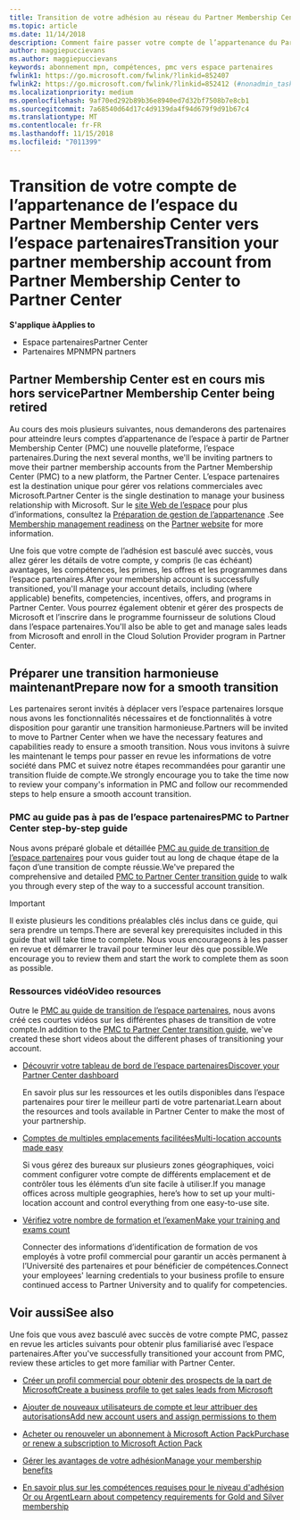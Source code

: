 ```yaml
---
title: Transition de votre adhésion au réseau du Partner Membership Center vers l’espace partenaires
ms.topic: article
ms.date: 11/14/2018
description: Comment faire passer votre compte de l’appartenance du Partner Membership Center vers l’espace partenaires.
author: maggiepuccievans
ms.author: maggiepuccievans
keywords: abonnement mpn, compétences, pmc vers espace partenaires
fwlink1: https://go.microsoft.com/fwlink/?linkid=852407
fwlink2: https://go.microsoft.com/fwlink/?linkid=852412 (#nonadmin_tasks)
ms.localizationpriority: medium
ms.openlocfilehash: 9af70ed292b89b36e8940ed7d32bf7508b7e8cb1
ms.sourcegitcommit: 7a68540d64d17c4d9139da4f94d679f9d91b67c4
ms.translationtype: MT
ms.contentlocale: fr-FR
ms.lasthandoff: 11/15/2018
ms.locfileid: "7011399"
---
```

# <a name="transition-your-partner-membership-account-from-partner-membership-center-to-partner-center"></a><span data-ttu-id="52361-104">Transition de votre compte de l’appartenance de l’espace du Partner Membership Center vers l’espace partenaires</span><span class="sxs-lookup"><span data-stu-id="52361-104">Transition your partner membership account from Partner Membership Center to Partner Center</span></span>

**<span data-ttu-id="52361-105">S'applique à</span><span class="sxs-lookup"><span data-stu-id="52361-105">Applies to</span></span>**

- <span data-ttu-id="52361-106">Espace partenaires</span><span class="sxs-lookup"><span data-stu-id="52361-106">Partner Center</span></span>
- <span data-ttu-id="52361-107">Partenaires MPN</span><span class="sxs-lookup"><span data-stu-id="52361-107">MPN partners</span></span>

## <a name="partner-membership-center-being-retired"></a><span data-ttu-id="52361-108">Partner Membership Center est en cours mis hors service</span><span class="sxs-lookup"><span data-stu-id="52361-108">Partner Membership Center being retired</span></span>

<span data-ttu-id="52361-109">Au cours des mois plusieurs suivantes, nous demanderons des partenaires pour atteindre leurs comptes d’appartenance de l’espace à partir de Partner Membership Center (PMC) une nouvelle plateforme, l’espace partenaires.</span><span class="sxs-lookup"><span data-stu-id="52361-109">During the next several months, we'll be inviting partners to move their partner membership accounts from the Partner Membership Center (PMC) to a new platform, the Partner Center.</span></span> <span data-ttu-id="52361-110">L’espace partenaires est la destination unique pour gérer vos relations commerciales avec Microsoft.</span><span class="sxs-lookup"><span data-stu-id="52361-110">Partner Center is the single destination to manage your business relationship with Microsoft.</span></span> <span data-ttu-id="52361-111">Sur le [site Web de l’espace](https://partner.microsoft.com/commercial) pour plus d’informations, consultez la [Préparation de gestion de l’appartenance](https://partner.microsoft.com/support/partner-center-help) .</span><span class="sxs-lookup"><span data-stu-id="52361-111">See [Membership management readiness](https://partner.microsoft.com/support/partner-center-help) on the [Partner website](https://partner.microsoft.com/commercial) for more information.</span></span>

<span data-ttu-id="52361-112">Une fois que votre compte de l’adhésion est basculé avec succès, vous allez gérer les détails de votre compte, y compris (le cas échéant) avantages, les compétences, les primes, les offres et les programmes dans l’espace partenaires.</span><span class="sxs-lookup"><span data-stu-id="52361-112">After your membership account is successfully transitioned, you'll manage your account details, including (where applicable) benefits, competencies, incentives, offers, and programs in Partner Center.</span></span> <span data-ttu-id="52361-113">Vous pourrez également obtenir et gérer des prospects de Microsoft et l’inscrire dans le programme fournisseur de solutions Cloud dans l’espace partenaires.</span><span class="sxs-lookup"><span data-stu-id="52361-113">You'll also be able to get and manage sales leads from Microsoft and enroll in the Cloud Solution Provider program in Partner Center.</span></span>

## <a name="prepare-now-for-a-smooth-transition"></a><span data-ttu-id="52361-114">Préparer une transition harmonieuse maintenant</span><span class="sxs-lookup"><span data-stu-id="52361-114">Prepare now for a smooth transition</span></span>

<span data-ttu-id="52361-115">Les partenaires seront invités à déplacer vers l’espace partenaires lorsque nous avons les fonctionnalités nécessaires et de fonctionnalités à votre disposition pour garantir une transition harmonieuse.</span><span class="sxs-lookup"><span data-stu-id="52361-115">Partners will be invited to move to Partner Center when we have the necessary features and capabilities ready to ensure a smooth transition.</span></span> <span data-ttu-id="52361-116">Nous vous invitons à suivre les maintenant le temps pour passer en revue les informations de votre société dans PMC et suivez notre étapes recommandées pour garantir une transition fluide de compte.</span><span class="sxs-lookup"><span data-stu-id="52361-116">We strongly encourage you to take the time now to review your company's information in PMC and follow our recommended steps to help ensure a smooth account transition.</span></span>

### <a name="pmc-to-partner-center-step-by-step-guide"></a><span data-ttu-id="52361-117">PMC au guide pas à pas de l’espace partenaires</span><span class="sxs-lookup"><span data-stu-id="52361-117">PMC to Partner Center step-by-step guide</span></span>

<span data-ttu-id="52361-118">Nous avons préparé globale et détaillée [PMC au guide de transition de l’espace partenaires](https://assetsprod.microsoft.com/mpn/en-us/membership-account-set-up-guide.pdf) pour vous guider tout au long de chaque étape de la façon d’une transition de compte réussie.</span><span class="sxs-lookup"><span data-stu-id="52361-118">We've prepared the comprehensive and detailed [PMC to Partner Center transition guide](https://assetsprod.microsoft.com/mpn/en-us/membership-account-set-up-guide.pdf) to walk you through every step of the way to a successful account transition.</span></span>

>[!IMPORTANT]
><span data-ttu-id="52361-119">Il existe plusieurs les conditions préalables clés inclus dans ce guide, qui sera prendre un temps.</span><span class="sxs-lookup"><span data-stu-id="52361-119">There are several key prerequisites included in this guide that will take time to complete.</span></span> <span data-ttu-id="52361-120">Nous vous encourageons à les passer en revue et démarrer le travail pour terminer leur dès que possible.</span><span class="sxs-lookup"><span data-stu-id="52361-120">We encourage you to review them and start the work to complete them as soon as possible.</span></span>

### <a name="video-resources"></a><span data-ttu-id="52361-121">Ressources vidéo</span><span class="sxs-lookup"><span data-stu-id="52361-121">Video resources</span></span>

<span data-ttu-id="52361-122">Outre le [PMC au guide de transition de l’espace partenaires](https://assetsprod.microsoft.com/mpn/en-us/membership-account-set-up-guide.pdf), nous avons créé ces courtes vidéos sur les différentes phases de transition de votre compte.</span><span class="sxs-lookup"><span data-stu-id="52361-122">In addition to the [PMC to Partner Center transition guide](https://assetsprod.microsoft.com/mpn/en-us/membership-account-set-up-guide.pdf), we've created these short videos about the different phases of transitioning your account.</span></span> 

- [<span data-ttu-id="52361-123">Découvrir votre tableau de bord de l’espace partenaires</span><span class="sxs-lookup"><span data-stu-id="52361-123">Discover your Partner Center dashboard</span></span>](https://partner.microsoft.com/support/partner-center-help)
 
  <span data-ttu-id="52361-124">En savoir plus sur les ressources et les outils disponibles dans l’espace partenaires pour tirer le meilleur parti de votre partenariat.</span><span class="sxs-lookup"><span data-stu-id="52361-124">Learn about the resources and tools available in Partner Center to make the most of your partnership.</span></span>

- [<span data-ttu-id="52361-125">Comptes de multiples emplacements facilitées</span><span class="sxs-lookup"><span data-stu-id="52361-125">Multi-location accounts made easy</span></span>](https://partner.microsoft.com/support/partner-center-help)
 
  <span data-ttu-id="52361-126">Si vous gérez des bureaux sur plusieurs zones géographiques, voici comment configurer votre compte de différents emplacement et de contrôler tous les éléments d’un site facile à utiliser.</span><span class="sxs-lookup"><span data-stu-id="52361-126">If you manage offices across multiple geographies, here’s how to set up your multi-location account and control everything from one easy-to-use site.</span></span>

- [<span data-ttu-id="52361-127">Vérifiez votre nombre de formation et l’examen</span><span class="sxs-lookup"><span data-stu-id="52361-127">Make your training and exams count</span></span>](https://partner.microsoft.com/support/partner-center-help)

  <span data-ttu-id="52361-128">Connecter des informations d’identification de formation de vos employés à votre profil commercial pour garantir un accès permanent à l’Université des partenaires et pour bénéficier de compétences.</span><span class="sxs-lookup"><span data-stu-id="52361-128">Connect your employees' learning credentials to your business profile to ensure continued access to Partner University and to qualify for competencies.</span></span>

## <a name="see-also"></a><span data-ttu-id="52361-129">Voir aussi</span><span class="sxs-lookup"><span data-stu-id="52361-129">See also</span></span>

<span data-ttu-id="52361-130">Une fois que vous avez basculé avec succès de votre compte PMC, passez en revue les articles suivants pour obtenir plus familiarisé avec l’espace partenaires.</span><span class="sxs-lookup"><span data-stu-id="52361-130">After you've successfully transitioned your account from PMC, review these articles to get more familiar with Partner Center.</span></span>

-   [<span data-ttu-id="52361-131">Créer un profil commercial pour obtenir des prospects de la part de Microsoft</span><span class="sxs-lookup"><span data-stu-id="52361-131">Create a business profile to get sales leads from Microsoft</span></span>](create-a-marketing-profile.md)

-   [<span data-ttu-id="52361-132">Ajouter de nouveaux utilisateurs de compte et leur attribuer des autorisations</span><span class="sxs-lookup"><span data-stu-id="52361-132">Add new account users and assign permissions to them</span></span>](create-user-accounts-and-set-permissions.md)

-   [<span data-ttu-id="52361-133">Acheter ou renouveler un abonnement à Microsoft Action Pack</span><span class="sxs-lookup"><span data-stu-id="52361-133">Purchase or renew a subscription to Microsoft Action Pack</span></span>](mpn-get-action-pack.md)

-   [<span data-ttu-id="52361-134">Gérer les avantages de votre adhésion</span><span class="sxs-lookup"><span data-stu-id="52361-134">Manage your membership benefits</span></span>](manage-your-partner-network-benefits.md)

-   [<span data-ttu-id="52361-135">En savoir plus sur les compétences requises pour le niveau d'adhésion Or ou Argent</span><span class="sxs-lookup"><span data-stu-id="52361-135">Learn about competency requirements for Gold and Silver membership</span></span>](https://partner.microsoft.com/membership/competencies)





